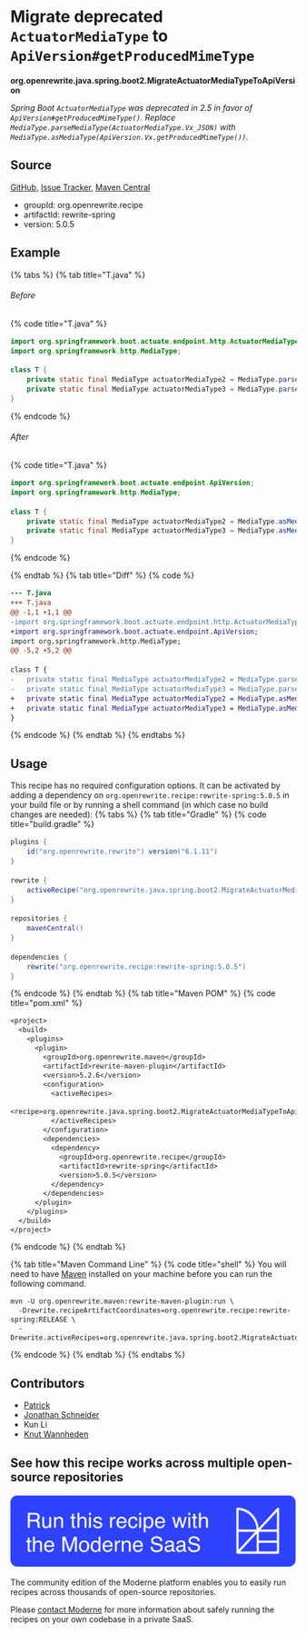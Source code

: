# Migrate deprecated `ActuatorMediaType` to `ApiVersion#getProducedMimeType`

**org.openrewrite.java.spring.boot2.MigrateActuatorMediaTypeToApiVersion**

_Spring Boot `ActuatorMediaType` was deprecated in 2.5 in favor of `ApiVersion#getProducedMimeType()`. Replace `MediaType.parseMediaType(ActuatorMediaType.Vx_JSON)` with `MediaType.asMediaType(ApiVersion.Vx.getProducedMimeType())`._

## Source

[GitHub](https://github.com/openrewrite/rewrite-spring/blob/main/src/main/java/org/openrewrite/java/spring/boot2/MigrateActuatorMediaTypeToApiVersion.java), [Issue Tracker](https://github.com/openrewrite/rewrite-spring/issues), [Maven Central](https://central.sonatype.com/artifact/org.openrewrite.recipe/rewrite-spring/5.0.5/jar)

* groupId: org.openrewrite.recipe
* artifactId: rewrite-spring
* version: 5.0.5

## Example


{% tabs %}
{% tab title="T.java" %}

###### Before
{% code title="T.java" %}
```java
import org.springframework.boot.actuate.endpoint.http.ActuatorMediaType;
import org.springframework.http.MediaType;

class T {
    private static final MediaType actuatorMediaType2 = MediaType.parseMediaType(ActuatorMediaType.V2_JSON);
    private static final MediaType actuatorMediaType3 = MediaType.parseMediaType(ActuatorMediaType.V3_JSON);
}
```
{% endcode %}

###### After
{% code title="T.java" %}
```java
import org.springframework.boot.actuate.endpoint.ApiVersion;
import org.springframework.http.MediaType;

class T {
    private static final MediaType actuatorMediaType2 = MediaType.asMediaType(ApiVersion.V2.getProducedMimeType());
    private static final MediaType actuatorMediaType3 = MediaType.asMediaType(ApiVersion.V3.getProducedMimeType());
}
```
{% endcode %}

{% endtab %}
{% tab title="Diff" %}
{% code %}
```diff
--- T.java
+++ T.java
@@ -1,1 +1,1 @@
-import org.springframework.boot.actuate.endpoint.http.ActuatorMediaType;
+import org.springframework.boot.actuate.endpoint.ApiVersion;
import org.springframework.http.MediaType;
@@ -5,2 +5,2 @@

class T {
-   private static final MediaType actuatorMediaType2 = MediaType.parseMediaType(ActuatorMediaType.V2_JSON);
-   private static final MediaType actuatorMediaType3 = MediaType.parseMediaType(ActuatorMediaType.V3_JSON);
+   private static final MediaType actuatorMediaType2 = MediaType.asMediaType(ApiVersion.V2.getProducedMimeType());
+   private static final MediaType actuatorMediaType3 = MediaType.asMediaType(ApiVersion.V3.getProducedMimeType());
}
```
{% endcode %}
{% endtab %}
{% endtabs %}


## Usage

This recipe has no required configuration options. It can be activated by adding a dependency on `org.openrewrite.recipe:rewrite-spring:5.0.5` in your build file or by running a shell command (in which case no build changes are needed): 
{% tabs %}
{% tab title="Gradle" %}
{% code title="build.gradle" %}
```groovy
plugins {
    id("org.openrewrite.rewrite") version("6.1.11")
}

rewrite {
    activeRecipe("org.openrewrite.java.spring.boot2.MigrateActuatorMediaTypeToApiVersion")
}

repositories {
    mavenCentral()
}

dependencies {
    rewrite("org.openrewrite.recipe:rewrite-spring:5.0.5")
}
```
{% endcode %}
{% endtab %}
{% tab title="Maven POM" %}
{% code title="pom.xml" %}
```markup
<project>
  <build>
    <plugins>
      <plugin>
        <groupId>org.openrewrite.maven</groupId>
        <artifactId>rewrite-maven-plugin</artifactId>
        <version>5.2.6</version>
        <configuration>
          <activeRecipes>
            <recipe>org.openrewrite.java.spring.boot2.MigrateActuatorMediaTypeToApiVersion</recipe>
          </activeRecipes>
        </configuration>
        <dependencies>
          <dependency>
            <groupId>org.openrewrite.recipe</groupId>
            <artifactId>rewrite-spring</artifactId>
            <version>5.0.5</version>
          </dependency>
        </dependencies>
      </plugin>
    </plugins>
  </build>
</project>
```
{% endcode %}
{% endtab %}

{% tab title="Maven Command Line" %}
{% code title="shell" %}
You will need to have [Maven](https://maven.apache.org/download.cgi) installed on your machine before you can run the following command.

```shell
mvn -U org.openrewrite.maven:rewrite-maven-plugin:run \
  -Drewrite.recipeArtifactCoordinates=org.openrewrite.recipe:rewrite-spring:RELEASE \
  -Drewrite.activeRecipes=org.openrewrite.java.spring.boot2.MigrateActuatorMediaTypeToApiVersion
```
{% endcode %}
{% endtab %}
{% endtabs %}

## Contributors
* [Patrick](mailto:patway99@gmail.com)
* [Jonathan Schneider](mailto:jkschneider@gmail.com)
* Kun Li
* [Knut Wannheden](mailto:knut@moderne.io)


## See how this recipe works across multiple open-source repositories

[![Moderne Link Image](/.gitbook/assets/ModerneRecipeButton.png)](https://app.moderne.io/recipes/org.openrewrite.java.spring.boot2.MigrateActuatorMediaTypeToApiVersion)

The community edition of the Moderne platform enables you to easily run recipes across thousands of open-source repositories.

Please [contact Moderne](https://moderne.io/product) for more information about safely running the recipes on your own codebase in a private SaaS.
